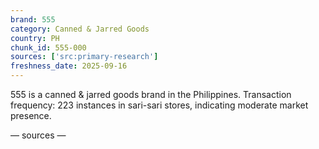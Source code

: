 ```yaml
---
brand: 555
category: Canned & Jarred Goods
country: PH
chunk_id: 555-000
sources: ['src:primary-research']
freshness_date: 2025-09-16
---
```


555 is a canned & jarred goods brand in the Philippines. Transaction frequency: 223 instances in sari-sari stores, indicating moderate market presence.

— sources —
